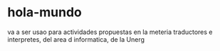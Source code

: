 hola-mundo
==========

va a ser usao para actividades propuestas en la meteria traductores e interpretes, del area d informatica, de la Unerg
